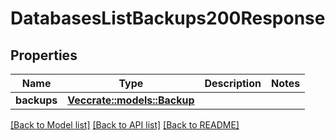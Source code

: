 # DatabasesListBackups200Response

## Properties

Name | Type | Description | Notes
------------ | ------------- | ------------- | -------------
**backups** | [**Vec<crate::models::Backup>**](backup.md) |  | 

[[Back to Model list]](../README.md#documentation-for-models) [[Back to API list]](../README.md#documentation-for-api-endpoints) [[Back to README]](../README.md)


